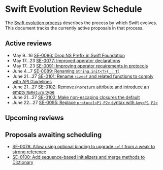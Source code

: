 # Swift Evolution Review Schedule

The [Swift evolution process][evolution-process] describes the process
by which Swift evolves. This document tracks the currently active
proposals in that process.

## Active reviews

* May 9...16 [SE-0086: Drop NS Prefix in Swift Foundation](proposals/0086-drop-foundation-ns.md)
* May 17...23 [SE-0077: Improved operator declarations](proposals/0077-operator-precedence.md)
* May 17...23 [SE-0091: Improving operator requirements in protocols](proposals/0091-improving-operators-in-protocols.md)
* June 4...7 [SE-0089: Renaming `String.init<T>(_: T)`](proposals/0089-rename-string-reflection-init.md)
* June 21...27 [SE-0101: Rename `sizeof` and related functions to comply with API Guidelines](proposals/0101-standardizing-sizeof-naming.md)
* June 21...27 [SE-0102: Remove `@noreturn` attribute and introduce an empty `NoReturn` type](proposals/0102-noreturn-bottom-type.md)
* June 21...27 [SE-0103: Make non-escaping closures the default](proposals/0103-make-noescape-default.md)
* June 22...27 [SE-0095: Replace `protocol<P1,P2>` syntax with `Any<P1,P2>`](proposals/0095-any-as-existential.md)


## Upcoming reviews


## Proposals awaiting scheduling

* [SE-0079: Allow using optional binding to upgrade `self` from a weak to strong reference](proposals/0079-upgrade-self-from-weak-to-strong.md)
* [SE-0100: Add sequence-based initializers and merge methods to Dictionary](proposals/0100-add-sequence-based-init-and-merge-to-dictionary.md)

[evolution-process]: process.md  "The Swift evolution process"


